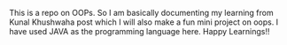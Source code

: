 This is a repo on OOPs. So I am basically documenting my learning from Kunal Khushwaha post which I will also make a fun mini project on oops. I have used JAVA as the programming language here. Happy Learnings!!
